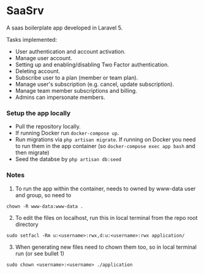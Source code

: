 # SaaSrv

A saas boilerplate app developed in Laravel 5.

Tasks implemented:

- User authentication and account activation.
- Manage user account.
- Setting up and enabling/disabling Two Factor authentication.
- Deleting account.
- Subscribe user to a plan (member or team plan).
- Manage user's subscription (e.g. cancel, update subscription).
- Manage team member subscriptions and billing.
- Admins can impersonate members.

### Setup the app locally

- Pull the repository locally.
- If running Docker run `docker-compose up`.
- Run migrations via `php artisan migrate`. If running on Docker you need to run them in the app container (so `docker-compose exec app bash` and then migrate)
- Seed the databse by `php artisan db:seed`


### Notes

1. To run the app within the container, needs to owned by www-data user and group, so need to 

```
chown -R www-data:www-data .
```


2. To edit the files on localhost, run this in local terminal from the repo root directory

```
sudo setfacl -Rm u:<username>:rwx,d:u:<username>:rwx application/
```

3. When generating new files need to chown them too, so in local terminal run (or see bullet 1)

```
sudo chown <username>:<username> ./application
```